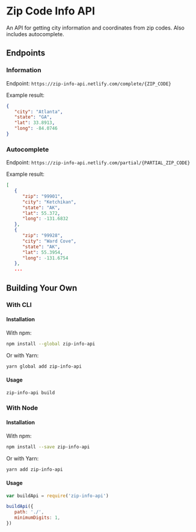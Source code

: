 # Zip Code Info API

An API for getting city information and coordinates from zip codes. Also includes autocomplete.

## Endpoints

### Information

Endpoint: `https://zip-info-api.netlify.com/complete/{ZIP_CODE}`

Example result:

```json
{
   "city": "Atlanta",
   "state": "GA",
   "lat": 33.8913,
   "long": -84.0746
}
```

### Autocomplete

Endpoint: `https://zip-info-api.netlify.com/partial/{PARTIAL_ZIP_CODE}`

Example result:

```json
[
   {
      "zip": "99901",
      "city": "Ketchikan",
      "state": "AK",
      "lat": 55.372,
      "long": -131.6832
   },
   {
      "zip": "99928",
      "city": "Ward Cove",
      "state": "AK",
      "lat": 55.3954,
      "long": -131.6754
   },
   ...
```

## Building Your Own

### With CLI

#### Installation

With npm:

```bash
npm install --global zip-info-api
```

Or with Yarn:

```bash
yarn global add zip-info-api
```

#### Usage

```bash
zip-info-api build
```

### With Node

#### Installation

With npm:

```bash
npm install --save zip-info-api
```

Or with Yarn:

```bash
yarn add zip-info-api
```

#### Usage

```javascript
var buildApi = require('zip-info-api')

buildApi({
   path: './',
   minimumDigits: 1,
})
```
